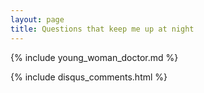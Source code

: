 ```yaml
---
layout: page
title: Questions that keep me up at night
---
```


<!-- In my mind, reinforcement learning and bayesian inference are two topics intimately connected in describing how people process information and learn to take actions they believe are optimizing their experience. Below I present some interesting examples and inspired questions. -->

{% include young_woman_doctor.md %}


<!-- --- -->
<!-- {% include young_man_cs.md %} -->

<!-- --- -->
<!-- {% include useful_tools.md %} -->

{% include disqus_comments.html %}